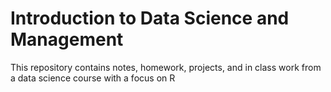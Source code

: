 # Introduction to Data Science and Management 
This repository contains notes, homework, projects, and in class work from a data science course with a focus on R